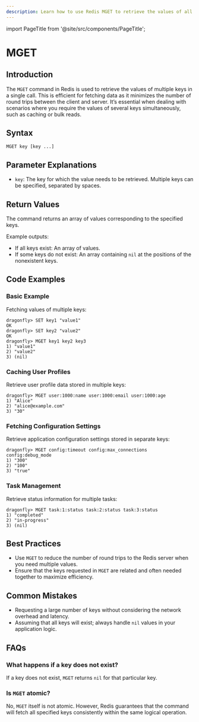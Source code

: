 ```yaml
---
description: Learn how to use Redis MGET to retrieve the values of all specified keys.
---
```


import PageTitle from '@site/src/components/PageTitle';

# MGET

<PageTitle title="Redis MGET Explained (Better Than Official Docs)" />

## Introduction

The `MGET` command in Redis is used to retrieve the values of multiple keys in a single call. This is efficient for fetching data as it minimizes the number of round trips between the client and server. It’s essential when dealing with scenarios where you require the values of several keys simultaneously, such as caching or bulk reads.

## Syntax

```plaintext
MGET key [key ...]
```

## Parameter Explanations

- `key`: The key for which the value needs to be retrieved. Multiple keys can be specified, separated by spaces.

## Return Values

The command returns an array of values corresponding to the specified keys.

Example outputs:

- If all keys exist: An array of values.
- If some keys do not exist: An array containing `nil` at the positions of the nonexistent keys.

## Code Examples

### Basic Example

Fetching values of multiple keys:

```cli
dragonfly> SET key1 "value1"
OK
dragonfly> SET key2 "value2"
OK
dragonfly> MGET key1 key2 key3
1) "value1"
2) "value2"
3) (nil)
```

### Caching User Profiles

Retrieve user profile data stored in multiple keys:

```cli
dragonfly> MGET user:1000:name user:1000:email user:1000:age
1) "Alice"
2) "alice@example.com"
3) "30"
```

### Fetching Configuration Settings

Retrieve application configuration settings stored in separate keys:

```cli
dragonfly> MGET config:timeout config:max_connections config:debug_mode
1) "300"
2) "100"
3) "true"
```

### Task Management

Retrieve status information for multiple tasks:

```cli
dragonfly> MGET task:1:status task:2:status task:3:status
1) "completed"
2) "in-progress"
3) (nil)
```

## Best Practices

- Use `MGET` to reduce the number of round trips to the Redis server when you need multiple values.
- Ensure that the keys requested in `MGET` are related and often needed together to maximize efficiency.

## Common Mistakes

- Requesting a large number of keys without considering the network overhead and latency.
- Assuming that all keys will exist; always handle `nil` values in your application logic.

## FAQs

### What happens if a key does not exist?

If a key does not exist, `MGET` returns `nil` for that particular key.

### Is `MGET` atomic?

No, `MGET` itself is not atomic. However, Redis guarantees that the command will fetch all specified keys consistently within the same logical operation.
